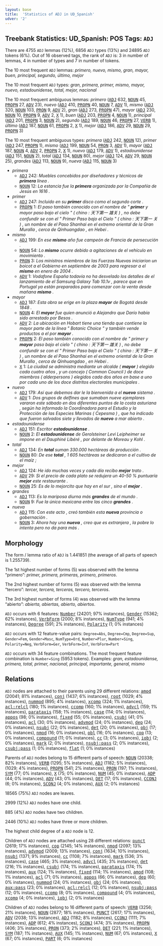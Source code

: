 ```yaml
---
layout: base
title:  'Statistics of ADJ in UD_Spanish'
udver: '2'
---
```


## Treebank Statistics: UD_Spanish: POS Tags: `ADJ`

There are 4755 `ADJ` lemmas (12%), 6856 `ADJ` types (13%) and 24895 `ADJ` tokens (6%).
Out of 16 observed tags, the rank of `ADJ` is: 3 in number of lemmas, 4 in number of types and 7 in number of tokens.

The 10 most frequent `ADJ` lemmas: <em>primero, nuevo, mismo, gran, mayor, buen, principal, segundo, último, mejor</em>

The 10 most frequent `ADJ` types:  <em>gran, primera, primer, mismo, mayor, nuevo, estadounidense, total, mejor, nacional</em>

The 10 most frequent ambiguous lemmas: <em>primero</em> (<tt><a href="es-pos-ADJ.html">ADJ</a></tt> 632, <tt><a href="es-pos-NOUN.html">NOUN</a></tt> 45, <tt><a href="es-pos-PROPN.html">PROPN</a></tt> 27, <tt><a href="es-pos-ADV.html">ADV</a></tt> 23), <em>nuevo</em> (<tt><a href="es-pos-ADJ.html">ADJ</a></tt> 410, <tt><a href="es-pos-PROPN.html">PROPN</a></tt> 40, <tt><a href="es-pos-NOUN.html">NOUN</a></tt> 7, <tt><a href="es-pos-ADV.html">ADV</a></tt> 1), <em>mismo</em> (<tt><a href="es-pos-ADJ.html">ADJ</a></tt> 320, <tt><a href="es-pos-NOUN.html">NOUN</a></tt> 103, <tt><a href="es-pos-PRON.html">PRON</a></tt> 9, <tt><a href="es-pos-ADV.html">ADV</a></tt> 2), <em>gran</em> (<tt><a href="es-pos-ADJ.html">ADJ</a></tt> 273, <tt><a href="es-pos-PROPN.html">PROPN</a></tt> 47), <em>mayor</em> (<tt><a href="es-pos-ADJ.html">ADJ</a></tt> 230, <tt><a href="es-pos-NOUN.html">NOUN</a></tt> 10, <tt><a href="es-pos-PROPN.html">PROPN</a></tt> 9, <tt><a href="es-pos-ADV.html">ADV</a></tt> 2, <tt><a href="es-pos-X.html">X</a></tt> 1), <em>buen</em> (<tt><a href="es-pos-ADJ.html">ADJ</a></tt> 203, <tt><a href="es-pos-PROPN.html">PROPN</a></tt> 4, <tt><a href="es-pos-NOUN.html">NOUN</a></tt> 1), <em>principal</em> (<tt><a href="es-pos-ADJ.html">ADJ</a></tt> 201, <tt><a href="es-pos-PROPN.html">PROPN</a></tt> 3, <tt><a href="es-pos-NOUN.html">NOUN</a></tt> 2), <em>segundo</em> (<tt><a href="es-pos-ADJ.html">ADJ</a></tt> 189, <tt><a href="es-pos-NOUN.html">NOUN</a></tt> 46, <tt><a href="es-pos-PROPN.html">PROPN</a></tt> 27, <tt><a href="es-pos-VERB.html">VERB</a></tt> 1), <em>último</em> (<tt><a href="es-pos-ADJ.html">ADJ</a></tt> 187, <tt><a href="es-pos-NOUN.html">NOUN</a></tt> 61, <tt><a href="es-pos-PROPN.html">PROPN</a></tt> 2, <tt><a href="es-pos-X.html">X</a></tt> 1), <em>mejor</em> (<tt><a href="es-pos-ADJ.html">ADJ</a></tt> 186, <tt><a href="es-pos-ADV.html">ADV</a></tt> 29, <tt><a href="es-pos-NOUN.html">NOUN</a></tt> 29, <tt><a href="es-pos-PROPN.html">PROPN</a></tt> 3)

The 10 most frequent ambiguous types:  <em>primera</em> (<tt><a href="es-pos-ADJ.html">ADJ</a></tt> 242, <tt><a href="es-pos-NOUN.html">NOUN</a></tt> 12), <em>primer</em> (<tt><a href="es-pos-ADJ.html">ADJ</a></tt> 247, <tt><a href="es-pos-PROPN.html">PROPN</a></tt> 1), <em>mismo</em> (<tt><a href="es-pos-ADJ.html">ADJ</a></tt> 199, <tt><a href="es-pos-NOUN.html">NOUN</a></tt> 54, <tt><a href="es-pos-PRON.html">PRON</a></tt> 3, <tt><a href="es-pos-ADV.html">ADV</a></tt> 1), <em>mayor</em> (<tt><a href="es-pos-ADJ.html">ADJ</a></tt> 187, <tt><a href="es-pos-NOUN.html">NOUN</a></tt> 4, <tt><a href="es-pos-ADV.html">ADV</a></tt> 2, <tt><a href="es-pos-PROPN.html">PROPN</a></tt> 2, <tt><a href="es-pos-X.html">X</a></tt> 1), <em>nuevo</em> (<tt><a href="es-pos-ADJ.html">ADJ</a></tt> 179, <tt><a href="es-pos-ADV.html">ADV</a></tt> 1), <em>estadounidense</em> (<tt><a href="es-pos-ADJ.html">ADJ</a></tt> 151, <tt><a href="es-pos-NOUN.html">NOUN</a></tt> 2), <em>total</em> (<tt><a href="es-pos-ADJ.html">ADJ</a></tt> 134, <tt><a href="es-pos-NOUN.html">NOUN</a></tt> 80), <em>mejor</em> (<tt><a href="es-pos-ADJ.html">ADJ</a></tt> 124, <tt><a href="es-pos-ADV.html">ADV</a></tt> 29, <tt><a href="es-pos-NOUN.html">NOUN</a></tt> 25), <em>grandes</em> (<tt><a href="es-pos-ADJ.html">ADJ</a></tt> 113, <tt><a href="es-pos-NOUN.html">NOUN</a></tt> 9), <em>nueva</em> (<tt><a href="es-pos-ADJ.html">ADJ</a></tt> 115, <tt><a href="es-pos-NOUN.html">NOUN</a></tt> 3)


* <em>primera</em>
  * <tt><a href="es-pos-ADJ.html">ADJ</a></tt> 242: <em>Muebles concebidos por diseñadores y técnicos de <b>primera</b> línea .</em>
  * <tt><a href="es-pos-NOUN.html">NOUN</a></tt> 12: <em>La estancia fue la <b>primera</b> organizada por la Compañía de Jesús en 1616 .</em>
* <em>primer</em>
  * <tt><a href="es-pos-ADJ.html">ADJ</a></tt> 247: <em>Incluido en su <b>primer</b> disco como el segundo corte .</em>
  * <tt><a href="es-pos-PROPN.html">PROPN</a></tt> 1: <em>El paso también conocido con el nombre de " <b>primer</b> y mayor paso bajo el cielo " ( chino : 天下第一 雄关 ) , no debe confundir se con el " Primer Paso bajo el Cielo " ( chino : 天下第一 关 ) , un nombre de el Paso Shanhai en el extremo oriental de la Gran Muralla , cerca de Qinhuangdao , en Hebei .</em>
* <em>mismo</em>
  * <tt><a href="es-pos-ADJ.html">ADJ</a></tt> 199: <em>En ese <b>mismo</b> año fue campeón de Francia de persecución .</em>
  * <tt><a href="es-pos-NOUN.html">NOUN</a></tt> 54: <em>Lo <b>mismo</b> ocurre debido a agitaciones de el vehículo en movimiento .</em>
  * <tt><a href="es-pos-PRON.html">PRON</a></tt> 3: <em>Los ministros miembros de las Fuerzas Nuevas iniciarion un boicot a el Gobierno en septiembre de 2003 para regresar a el <b>mismo</b> en enero de 2004 .</em>
  * <tt><a href="es-pos-ADV.html">ADV</a></tt> 1: <em>Vodafone España todavía no ha desvelado los detalles de el lanzamiento de el Samsung Galaxy Tab 10.1v , parece que en Portugal ya están preparados para comenzar con la venta desde mañana <b>mismo</b> .</em>
* <em>mayor</em>
  * <tt><a href="es-pos-ADJ.html">ADJ</a></tt> 187: <em>Esta obra se erige en la plaza <b>mayor</b> de Bogotá desde 1848 .</em>
  * <tt><a href="es-pos-NOUN.html">NOUN</a></tt> 4: <em>El <b>mayor</b> fue quien anunció a Alejandro que Darío había sido arrestado por Besos .</em>
  * <tt><a href="es-pos-ADV.html">ADV</a></tt> 2: <em>La ubicación en Hobart tiene una tienda que contiene la mayor parte de la línea " Botanic Choice " y también vende productos a el por <b>mayor</b> .</em>
  * <tt><a href="es-pos-PROPN.html">PROPN</a></tt> 2: <em>El paso también conocido con el nombre de " primer y <b>mayor</b> paso bajo el cielo " ( chino : 天下第一 雄关 ) , no debe confundir se con el " Primer Paso bajo el Cielo " ( chino : 天下第一 关 ) , un nombre de el Paso Shanhai en el extremo oriental de la Gran Muralla , cerca de Qinhuangdao , en Hebei .</em>
  * <tt><a href="es-pos-X.html">X</a></tt> 1: <em>La ciudad se administra mediante un alcalde ( <b>mayor</b> ) elegido cada cuatro años , y un concejo ( Common Council ) de doce miembros ( alderpersons ) elegidos cada dos años en base a uno por cada uno de los doce distritos electorales municipales .</em>
* <em>nuevo</em>
  * <tt><a href="es-pos-ADJ.html">ADJ</a></tt> 179: <em>Así que debemos dar le la bienvenida a el <b>nuevo</b> sistema .</em>
  * <tt><a href="es-pos-ADV.html">ADV</a></tt> 1: <em>Dos grupos de delfines que sumaban nueve ejemplares vararon este sábado en dos diferentes puntos de la costa asturiana , según ha informado la Coordinadora para el Estudio y la Protección de las Especies Marinas ( Cepesma ) , que ha indicado que fueron salvados siete y llevados de <b>nuevo</b> a mar abierto .</em>
* <em>estadounidense</em>
  * <tt><a href="es-pos-ADJ.html">ADJ</a></tt> 151: <em>Escritor <b>estadounidense</b> .</em>
  * <tt><a href="es-pos-NOUN.html">NOUN</a></tt> 2: <em>El <b>estadounidense</b> de Gerolsteiner Levi Leipheimer se impone en el Dauphiné Libéré , por delante de Moreau y Kohl .</em>
* <em>total</em>
  * <tt><a href="es-pos-ADJ.html">ADJ</a></tt> 134: <em>En <b>total</b> suman 330.000 hectáreas de producción .</em>
  * <tt><a href="es-pos-NOUN.html">NOUN</a></tt> 80: <em>De ese <b>total</b> , 1 605 hectáreas se dedicaron a el cultivo de el maíz ;</em>
* <em>mejor</em>
  * <tt><a href="es-pos-ADJ.html">ADJ</a></tt> 124: <em>He ido muchas veces y cada día recibo <b>mejor</b> trato .</em>
  * <tt><a href="es-pos-ADV.html">ADV</a></tt> 29: <em>Si el precio de cada plato se redujera un 40-50 % puntuaría <b>mejor</b> este restaurante .</em>
  * <tt><a href="es-pos-NOUN.html">NOUN</a></tt> 25: <em>Es de lo mejorcito que hay en el sur , sino el <b>mejor</b> .</em>
* <em>grandes</em>
  * <tt><a href="es-pos-ADJ.html">ADJ</a></tt> 113: <em>Es la mariposa diurna más <b>grandes</b> de el mundo .</em>
  * <tt><a href="es-pos-NOUN.html">NOUN</a></tt> 9: <em>Fue la única mexicana entre las cinco <b>grandes</b> .</em>
* <em>nueva</em>
  * <tt><a href="es-pos-ADJ.html">ADJ</a></tt> 115: <em>Con este acto , creó también esta <b>nueva</b> provincia o gobernación .</em>
  * <tt><a href="es-pos-NOUN.html">NOUN</a></tt> 3: <em>Ahora hay una <b>nueva</b> , creo que es extranjera , la pobre lo intenta pero no da para más .</em>

## Morphology

The form / lemma ratio of `ADJ` is 1.441851 (the average of all parts of speech is 1.255739).

The 1st highest number of forms (5) was observed with the lemma “primero”: <em>primer, primera, primeras, primero, primeros</em>.

The 2nd highest number of forms (5) was observed with the lemma “tercero”: <em>tercer, tercera, terceras, tercero, terceros</em>.

The 3rd highest number of forms (4) was observed with the lemma “abierto”: <em>abierta, abiertas, abierto, abiertos</em>.

`ADJ` occurs with 6 features: <tt><a href="es-feat-Number.html">Number</a></tt> (24201; 97% instances), <tt><a href="es-feat-Gender.html">Gender</a></tt> (15362; 62% instances), <tt><a href="es-feat-VerbForm.html">VerbForm</a></tt> (2000; 8% instances), <tt><a href="es-feat-NumType.html">NumType</a></tt> (941; 4% instances), <tt><a href="es-feat-Degree.html">Degree</a></tt> (591; 2% instances), <tt><a href="es-feat-Polarity.html">Polarity</a></tt> (1; 0% instances)

`ADJ` occurs with 12 feature-value pairs: `Degree=Abs`, `Degree=Cmp`, `Degree=Sup`, `Gender=Fem`, `Gender=Masc`, `NumType=Ord`, `Number=Plur`, `Number=Sing`, `Polarity=Neg`, `VerbForm=Ger`, `VerbForm=Inf`, `VerbForm=Part`

`ADJ` occurs with 34 feature combinations.
The most frequent feature combination is `Number=Sing` (5953 tokens).
Examples: <em>gran, estadounidense, primera, total, primer, nacional, principal, importante, general, mismo</em>


## Relations

`ADJ` nodes are attached to their parents using 29 different relations: <tt><a href="es-dep-amod.html">amod</a></tt> (20041; 81% instances), <tt><a href="es-dep-conj.html">conj</a></tt> (1437; 6% instances), <tt><a href="es-dep-root.html">root</a></tt> (1029; 4% instances), <tt><a href="es-dep-nummod.html">nummod</a></tt> (895; 4% instances), <tt><a href="es-dep-xcomp.html">xcomp</a></tt> (324; 1% instances), <tt><a href="es-dep-acl-relcl.html">acl:relcl</a></tt> (180; 1% instances), <tt><a href="es-dep-ccomp.html">ccomp</a></tt> (160; 1% instances), <tt><a href="es-dep-advcl.html">advcl</a></tt> (159; 1% instances), <tt><a href="es-dep-parataxis.html">parataxis</a></tt> (158; 1% instances), <tt><a href="es-dep-case.html">case</a></tt> (114; 0% instances), <tt><a href="es-dep-appos.html">appos</a></tt> (98; 0% instances), <tt><a href="es-dep-fixed.html">fixed</a></tt> (55; 0% instances), <tt><a href="es-dep-csubj.html">csubj</a></tt> (41; 0% instances), <tt><a href="es-dep-acl.html">acl</a></tt> (30; 0% instances), <tt><a href="es-dep-advmod.html">advmod</a></tt> (24; 0% instances), <tt><a href="es-dep-dep.html">dep</a></tt> (24; 0% instances), <tt><a href="es-dep-nsubj.html">nsubj</a></tt> (22; 0% instances), <tt><a href="es-dep-det.html">det</a></tt> (20; 0% instances), <tt><a href="es-dep-obj.html">obj</a></tt> (17; 0% instances), <tt><a href="es-dep-nmod.html">nmod</a></tt> (16; 0% instances), <tt><a href="es-dep-obl.html">obl</a></tt> (16; 0% instances), <tt><a href="es-dep-cop.html">cop</a></tt> (13; 0% instances), <tt><a href="es-dep-compound.html">compound</a></tt> (11; 0% instances), <tt><a href="es-dep-cc.html">cc</a></tt> (3; 0% instances), <tt><a href="es-dep-iobj.html">iobj</a></tt> (2; 0% instances), <tt><a href="es-dep-mark.html">mark</a></tt> (2; 0% instances), <tt><a href="es-dep-nsubj-pass.html">nsubj:pass</a></tt> (2; 0% instances), <tt><a href="es-dep-csubj-pass.html">csubj:pass</a></tt> (1; 0% instances), <tt><a href="es-dep-flat.html">flat</a></tt> (1; 0% instances)

Parents of `ADJ` nodes belong to 15 different parts of speech: <tt><a href="es-pos-NOUN.html">NOUN</a></tt> (20338; 82% instances), <tt><a href="es-pos-VERB.html">VERB</a></tt> (1295; 5% instances), <tt><a href="es-pos-ADJ.html">ADJ</a></tt> (1182; 5% instances),  (1029; 4% instances), <tt><a href="es-pos-PROPN.html">PROPN</a></tt> (541; 2% instances), <tt><a href="es-pos-PRON.html">PRON</a></tt> (197; 1% instances), <tt><a href="es-pos-SYM.html">SYM</a></tt> (77; 0% instances), <tt><a href="es-pos-X.html">X</a></tt> (75; 0% instances), <tt><a href="es-pos-NUM.html">NUM</a></tt> (45; 0% instances), <tt><a href="es-pos-ADP.html">ADP</a></tt> (44; 0% instances), <tt><a href="es-pos-ADV.html">ADV</a></tt> (43; 0% instances), <tt><a href="es-pos-DET.html">DET</a></tt> (17; 0% instances), <tt><a href="es-pos-CCONJ.html">CCONJ</a></tt> (6; 0% instances), <tt><a href="es-pos-SCONJ.html">SCONJ</a></tt> (4; 0% instances), <tt><a href="es-pos-AUX.html">AUX</a></tt> (2; 0% instances)

18565 (75%) `ADJ` nodes are leaves.

2999 (12%) `ADJ` nodes have one child.

885 (4%) `ADJ` nodes have two children.

2446 (10%) `ADJ` nodes have three or more children.

The highest child degree of a `ADJ` node is 12.

Children of `ADJ` nodes are attached using 28 different relations: <tt><a href="es-dep-punct.html">punct</a></tt> (2619; 17% instances), <tt><a href="es-dep-cop.html">cop</a></tt> (2145; 14% instances), <tt><a href="es-dep-nmod.html">nmod</a></tt> (2097; 13% instances), <tt><a href="es-dep-advmod.html">advmod</a></tt> (2009; 13% instances), <tt><a href="es-dep-conj.html">conj</a></tt> (1634; 10% instances), <tt><a href="es-dep-nsubj.html">nsubj</a></tt> (1371; 9% instances), <tt><a href="es-dep-cc.html">cc</a></tt> (1108; 7% instances), <tt><a href="es-dep-mark.html">mark</a></tt> (536; 3% instances), <tt><a href="es-dep-case.html">case</a></tt> (465; 3% instances), <tt><a href="es-dep-advcl.html">advcl</a></tt> (435; 3% instances), <tt><a href="es-dep-det.html">det</a></tt> (216; 1% instances), <tt><a href="es-dep-csubj.html">csubj</a></tt> (174; 1% instances), <tt><a href="es-dep-parataxis.html">parataxis</a></tt> (174; 1% instances), <tt><a href="es-dep-aux.html">aux</a></tt> (124; 1% instances), <tt><a href="es-dep-fixed.html">fixed</a></tt> (114; 1% instances), <tt><a href="es-dep-amod.html">amod</a></tt> (108; 1% instances), <tt><a href="es-dep-acl.html">acl</a></tt> (71; 0% instances), <tt><a href="es-dep-appos.html">appos</a></tt> (66; 0% instances), <tt><a href="es-dep-dep.html">dep</a></tt> (60; 0% instances), <tt><a href="es-dep-nummod.html">nummod</a></tt> (24; 0% instances), <tt><a href="es-dep-obj.html">obj</a></tt> (24; 0% instances), <tt><a href="es-dep-aux-pass.html">aux:pass</a></tt> (23; 0% instances), <tt><a href="es-dep-acl-relcl.html">acl:relcl</a></tt> (12; 0% instances), <tt><a href="es-dep-nsubj-pass.html">nsubj:pass</a></tt> (12; 0% instances), <tt><a href="es-dep-ccomp.html">ccomp</a></tt> (8; 0% instances), <tt><a href="es-dep-compound.html">compound</a></tt> (4; 0% instances), <tt><a href="es-dep-xcomp.html">xcomp</a></tt> (4; 0% instances), <tt><a href="es-dep-iobj.html">iobj</a></tt> (2; 0% instances)

Children of `ADJ` nodes belong to 16 different parts of speech: <tt><a href="es-pos-VERB.html">VERB</a></tt> (3256; 21% instances), <tt><a href="es-pos-NOUN.html">NOUN</a></tt> (2877; 18% instances), <tt><a href="es-pos-PUNCT.html">PUNCT</a></tt> (2617; 17% instances), <tt><a href="es-pos-ADV.html">ADV</a></tt> (2038; 13% instances), <tt><a href="es-pos-ADJ.html">ADJ</a></tt> (1182; 8% instances), <tt><a href="es-pos-CCONJ.html">CCONJ</a></tt> (1111; 7% instances), <tt><a href="es-pos-ADP.html">ADP</a></tt> (612; 4% instances), <tt><a href="es-pos-SCONJ.html">SCONJ</a></tt> (474; 3% instances), <tt><a href="es-pos-PROPN.html">PROPN</a></tt> (406; 3% instances), <tt><a href="es-pos-PRON.html">PRON</a></tt> (373; 2% instances), <tt><a href="es-pos-DET.html">DET</a></tt> (221; 1% instances), <tt><a href="es-pos-SYM.html">SYM</a></tt> (187; 1% instances), <tt><a href="es-pos-AUX.html">AUX</a></tt> (145; 1% instances), <tt><a href="es-pos-NUM.html">NUM</a></tt> (67; 0% instances), <tt><a href="es-pos-X.html">X</a></tt> (67; 0% instances), <tt><a href="es-pos-PART.html">PART</a></tt> (6; 0% instances)

